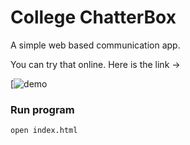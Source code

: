 # College ChatterBox
A simple web based communication app.

You can try that online. Here is the link ->  


[![demo](https://ibb.co/nkRiUn)


### Run program
```node server.js
open index.html
```

